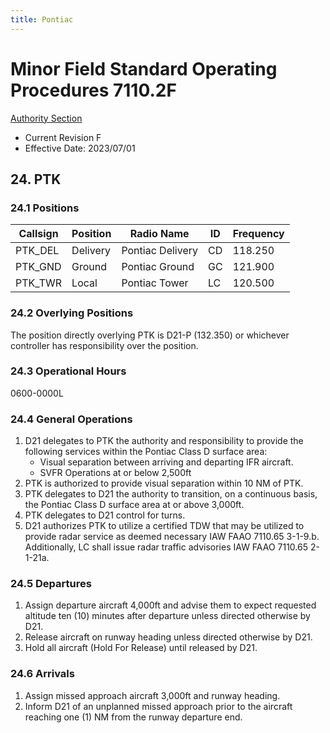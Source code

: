 ```yaml
---
title: Pontiac
---
```

# Minor Field Standard Operating Procedures 7110.2F
[Authority Section](../../authority-sections/7110.2F-authority.md)
- Current Revision F
- Effective Date: 2023/07/01

## 24. PTK

### 24.1 Positions
| Callsign | Position | Radio Name | ID | Frequency |
| -- | -- | -- | -- | -- |
| PTK_DEL | Delivery |  Pontiac Delivery | CD | 118.250 |
| PTK_GND | Ground |  Pontiac Ground | GC | 121.900 |
| PTK_TWR | Local |  Pontiac Tower | LC | 120.500 |

### 24.2 Overlying Positions
The position directly overlying PTK is D21-P (132.350) or whichever controller has responsibility over the position.

### 24.3 Operational Hours
0600-0000L

### 24.4 General Operations
1. D21 delegates to PTK the authority and responsibility to provide the following services within the Pontiac Class D surface area:
    - Visual separation between arriving and departing IFR aircraft.
    - SVFR Operations at or below 2,500ft
2. PTK is authorized to provide visual separation within 10 NM of PTK.
3. PTK delegates to D21 the authority to transition, on a continuous basis, the Pontiac Class D surface area at or above 3,000ft.
4. PTK delegates to D21 control for turns.
5. D21 authorizes PTK to utilize a certified TDW that may be utilized to provide radar service as deemed necessary IAW FAAO 7110.65 3-1-9.b. Additionally, LC shall issue radar traffic advisories IAW FAAO 7110.65 2-1-21a.


### 24.5 Departures
1. Assign departure aircraft 4,000ft and advise them to expect requested altitude ten (10) minutes after departure unless directed otherwise by D21.
2. Release aircraft on runway heading unless directed otherwise by D21.
3. Hold all aircraft (Hold For Release) until released by D21.

### 24.6 Arrivals
1. Assign missed approach aircraft 3,000ft and runway heading.
2. Inform D21 of an unplanned missed approach prior to the aircraft reaching one (1) NM from the runway departure end.